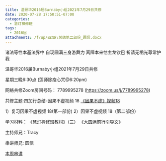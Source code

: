 ```yaml
---
title: 温哥华2016届Burnaby小组2021年7月29日共修
date: 2020-07-28 17:50:51-07:00
categories:
  - 慧灯禅修班
tags:
  - 2016届
attachments: /f/up/四加行总结第二部份_圆信.docx
---
```

诸法等性本基法界中 自现圆满三身游舞力 离障本来怙主龙钦巴 祈请无垢光尊常护我

温哥华2016届Burnaby小组2021年7月29日共修 

星期三晚6:30点 (莲师除疫心咒@6:20pm)

网络共修Zoom房间号码： 7789995278 (<https://zoom.us/j/7789995278>)

共修主题:四加行总结-因果不虚视频 18
[《因果不虚》视频18](https://www.youtube.com/watch?v=2rGXfYh_Svg) 

1）复习因果不虚视频 18(第一部份)
2）因果不虚视频 18（第二部份）


学习材料：
《慧灯禅修班教材》（三）
《大圆满前行引导文》



主持师兄：Tracy

串讲师兄: 圆信

[本周串讲](https://hdvblob.blob.core.windows.net/hdv/f/up/四加行总结第二部份_圆信.docx)